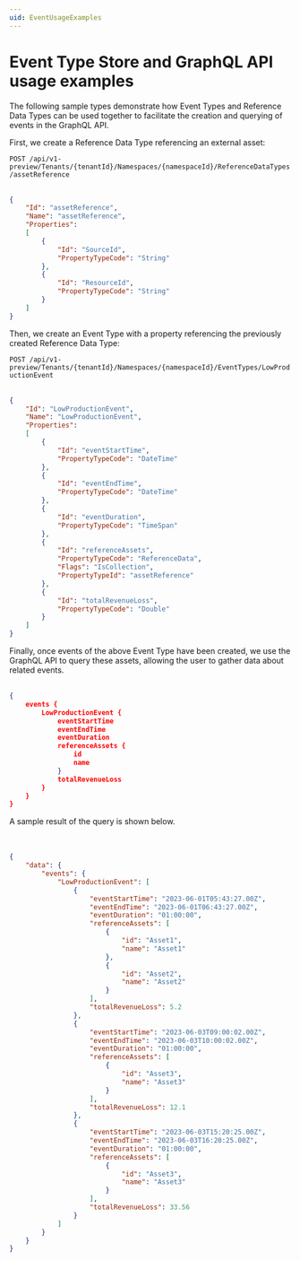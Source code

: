 ```yaml
---
uid: EventUsageExamples
--- 
```


# Event Type Store and GraphQL API usage examples 

The following sample types demonstrate how Event Types and Reference Data Types can be used together to facilitate the creation and querying of events in the GraphQL API.  

First, we create a Reference Data Type referencing an external asset: 

`POST /api/v1-preview/Tenants/{tenantId}/Namespaces/{namespaceId}/ReferenceDataTypes/assetReference`
<br>&nbsp;
```json
{
    "Id": "assetReference",
    "Name": "assetReference",
    "Properties":
    [
        {
            "Id": "SourceId",
            "PropertyTypeCode": "String"
        },
        {
            "Id": "ResourceId",
            "PropertyTypeCode": "String"
        }
    ]
}
```

Then, we create an Event Type with a property referencing the previously created Reference Data Type:

`POST /api/v1-preview/Tenants/{tenantId}/Namespaces/{namespaceId}/EventTypes/LowProductionEvent`
<br>&nbsp;
```json
{
    "Id": "LowProductionEvent",
    "Name": "LowProductionEvent",
    "Properties":
    [
        {
            "Id": "eventStartTime",
            "PropertyTypeCode": "DateTime"
        },
        {
            "Id": "eventEndTime",
            "PropertyTypeCode": "DateTime"
        },
        {
            "Id": "eventDuration",
            "PropertyTypeCode": "TimeSpan"
        },
        {
            "Id": "referenceAssets",
            "PropertyTypeCode": "ReferenceData",
            "Flags": "IsCollection",
            "PropertyTypeId": "assetReference"
        },
        {
            "Id": "totalRevenueLoss",
            "PropertyTypeCode": "Double"
        }
    ]
}
```

Finally, once events of the above Event Type have been created, we use the GraphQL API to query these assets, allowing the user to gather data about related events.
<br>&nbsp;
```json
{
    events {
        LowProductionEvent {
            eventStartTime
            eventEndTime
            eventDuration
            referenceAssets {
                id
                name
            }
            totalRevenueLoss
        }
    }
}
```

A sample result of the query is shown below.<br>
<br>&nbsp;
```json
{
    "data": {
        "events": {
            "LowProductionEvent": [
                {
                    "eventStartTime": "2023-06-01T05:43:27.00Z",
                    "eventEndTime": "2023-06-01T06:43:27.00Z",
                    "eventDuration": "01:00:00",
                    "referenceAssets": [
                        {
                            "id": "Asset1",
                            "name": "Asset1"
                        },
                        {
                            "id": "Asset2",
                            "name": "Asset2"
                        }
                    ],
                    "totalRevenueLoss": 5.2
                },
                {
                    "eventStartTime": "2023-06-03T09:00:02.00Z",
                    "eventEndTime": "2023-06-03T10:00:02.00Z",
                    "eventDuration": "01:00:00",
                    "referenceAssets": [
                        {
                            "id": "Asset3",
                            "name": "Asset3"
                        }
                    ],
                    "totalRevenueLoss": 12.1
                },
                {
                    "eventStartTime": "2023-06-03T15:20:25.00Z",
                    "eventEndTime": "2023-06-03T16:20:25.00Z",
                    "eventDuration": "01:00:00",
                    "referenceAssets": [
                        {
                            "id": "Asset3",
                            "name": "Asset3"
                        }
                    ],
                    "totalRevenueLoss": 33.56
                }
            ]
        }
    }
}
```
